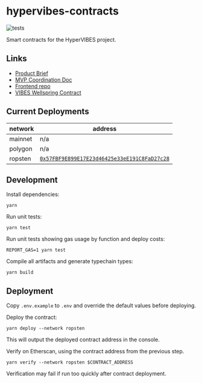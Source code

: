# hypervibes-contracts

![tests](https://github.com/R-Group-Devs/hypervibes-contracts/actions/workflows/run-tests.yml/badge.svg)

Smart contracts for the HyperVIBES project.

## Links

* [Product Brief](https://docs.google.com/document/d/1NvztqdMAyLERTPuX5uHSnq8f5G0YVRaxNsq5UaXhQEw/edit?usp=sharing)
* [MVP Coordination Doc](https://docs.google.com/document/d/1dpMlzGeO4XfD6gBQoaTTXO2NxCCfA0hDYlTinJjCsfQ/edit?usp=sharing)
* [Frontend repo](https://github.com/R-Group-Devs/hypervibes-frontend)
* [VIBES Wellspring Contract](https://github.com/sickvibes/vibes-contracts/blob/main/contracts/NFTTokenFaucetV3.sol)

## Current Deployments

| network | address |
| --- | --- |
| mainnet | n/a
| polygon | n/a
| ropsten | [`0x57FBF9E899E17E23d46425e33eE191C8FaD27c28`](https://ropsten.etherscan.io/address/0x57FBF9E899E17E23d46425e33eE191C8FaD27c28)

## Development

Install dependencies:

```
yarn
```

Run unit tests:

```
yarn test
```

Run unit tests showing gas usage by function and deploy costs:

```
REPORT_GAS=1 yarn test
```

Compile all artifacts and generate typechain types:

```
yarn build
```

## Deployment

Copy `.env.example` to `.env` and override the default values before deploying.

Deploy the contract:

```
yarn deploy --network ropsten
```

This will output the deployed contract address in the console.

Verify on Etherscan, using the contract address from the previous step.

```
yarn verify --network ropsten $CONTRACT_ADDRESS
```

Verification may fail if run too quickly after contract deployment.

